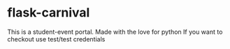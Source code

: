 # flask-carnival
This is a student-event portal.
Made with the love for python
If you want to checkout use test/test credentials

